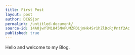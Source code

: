 ```yaml
---
title: First Post
layout: post
author: DCGSjor
permalink: /untitled-document/
source-id: 14A0jwYlMi845NvPUMZFDijmHk4Sr1hZlDcRjPntf2Ac
published: true
---
```

Hello and welcome to my Blog.

